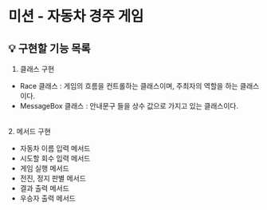 # 미션 - 자동차 경주 게임

## 💡 구현할 기능 목록
1. 클래스 구현

- Race 클래스 : 게임의 흐름을 컨트롤하는 클래스이며, 주최자의 역할을 하는 클래스이다.
- MessageBox 클래스 : 안내문구 들을 상수 값으로 가지고 있는 클래스이다.  


<br>
2. 메서드 구현

- 자동차 이름 입력 메서드
- 시도할 회수 입력 메서드
- 게임 실행 메서드
- 전진, 정지 판별 메서드
- 결과 출력 메서드
- 우승자 출력 메서드